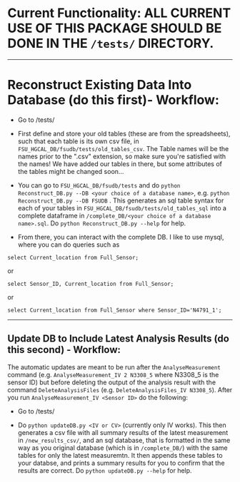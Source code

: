 # Current Functionality: ALL CURRENT USE OF THIS PACKAGE SHOULD BE DONE IN THE `/tests/` DIRECTORY.
----------

# Reconstruct Existing Data Into Database (do this first)- Workflow: 
* Go to /tests/

* First define and store your old tables (these are from the spreadsheets), such that each table is its own csv file, in `FSU_HGCAL_DB/fsudb/tests/old_tables_csv`. The Table names will be the names prior to the ".csv" extension, so make sure you're satisfied with the names! We have added our tables in there, but some attributes of the tables might be changed soon...

* You can go to `FSU_HGCAL_DB/fsudb/tests` and do `python Reconstruct_DB.py --DB <your choice of a database name>`, e.g. `python Reconstruct_DB.py --DB FSUDB` . This generates an sql table syntax for each of your tables in `FSU_HGCAL_DB/fsudb/tests/old_tables_sql` into a complete dataframe in `/complete_DB/<your choice of a database name>.sql`. Do `python Reconstruct_DB.py --help` for help.

* From there, you can interact with the complete DB. I like to use mysql, where you can do queries such as 

`select Current_location from Full_Sensor;`
 
 or

`select Sensor_ID, Current_location from Full_Sensor;`

or

`select Current_location from Full_Sensor where Sensor_ID='N4791_1';`


------------
## Update DB to Include Latest Analysis Results (do this second) - Workflow:
The automatic updates are meant to be run after the `AnalyseMeasurement` command (e.g. `AnalyseMeasurement_IV 2 N3308_5` where N3308_5 is the sensor ID) but before deleting the output of the analysis result with the command `DeleteAnalysisFiles` (e.g. `DeleteAnalysisFiles_IV N3308_5`). After you run `AnalyseMeasurement_IV <Sensor ID>` do the following:

* Go to /tests/

* Do `python updateDB.py <IV or CV>` (currently only IV works). This then generates a csv file with all summary results of the latest measurement in `/new_results_csv/`, and an sql database, that is formatted in the same way as you original database (which is in `/complete_DB/`) with the same tables for only the latest measuremtn. It then appends these tables to your databse, and prints a summary results for you to confirm that the results are correct. Do `python updateDB.py --help` for help.
